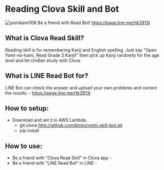 # Reading Clova Skill and Bot
![yomikami108](https://user-images.githubusercontent.com/10143987/46138578-35930080-c287-11e8-9943-ff192a9e2861.jpg) Be a friend with Read Bot! https://page.line.me/rtk2813j
## What is Clova Read Skill?
Reading skill is for remembering Kanji and English spelling.
Just say "Open Yomi-no-kami, Read Grade 3 Kanji!" then pick up Kanji randomly for the age level and let chidlen study with Clova
## What is LINE Read Bot for?
LINE Bot can check the answer and upload your own problems and correct the results. - https://page.line.me/rtk2813j

## How to setup:
- Download and set it in AWS Lambda.
  - git clone http://github.com/ktrips/yomi-skill-bot.git
  - pip install

## How to use:
- Be a friend with "Clova Read Skill" in Clova app - 
- Be a friend with "LINE Read Bot" in LINE -
